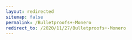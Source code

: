 ```yaml
---
layout: redirected
sitemap: false
permalink: /Bulletproofs+-Monero
redirect_to: /2020/11/27/Bulletproofs+-Monero
---
```

